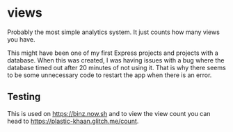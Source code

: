 # views
Probably the most simple analytics system. It just counts how many views you have.

This might have been one of my first Express projects and projects with a database. When this was created, I was having issues with a bug where the database timed out after 20 minutes of not using it. That is why there seems to be some unnecessary code to restart the app when there is an error.

## Testing
This is used on https://binz.now.sh and to view the view count you can head to https://plastic-khaan.glitch.me/count.
